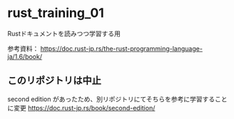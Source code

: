 # rust_training_01
Rustドキュメントを読みつつ学習する用

参考資料：
https://doc.rust-jp.rs/the-rust-programming-language-ja/1.6/book/

## このリポジトリは中止
second edition があったため、別リポジトリにてそちらを参考に学習することに変更
https://doc.rust-jp.rs/book/second-edition/
